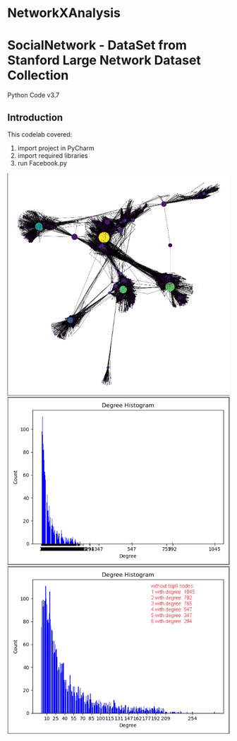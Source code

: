# NetworkXAnalysis
SocialNetwork - DataSet from Stanford Large Network Dataset Collection 
============================================================================

Python Code v3.7

Introduction
------------
This codelab covered:

1. import project in PyCharm
1. import required libraries
1. run Facebook.py


![Network, screenshot](Net.png)
![Degree Distribution, screenshot](DegreeDistribution_Allnodes.png)
![moreReadable_DegreeDistribution_withoutTop6Nodes, screenshot](moreReadable_DegreeDistribution_withoutTop6Nodes.png)

